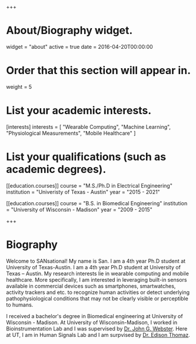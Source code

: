 +++
# About/Biography widget.
widget = "about"
active = true
date = 2016-04-20T00:00:00

# Order that this section will appear in.
weight = 5

# List your academic interests.
[interests]
  interests = [
    "Wearable Computing",
    "Machine Learning",
    "Physiological Measurements",
    "Mobile Healthcare"
  ]

# List your qualifications (such as academic degrees).
[[education.courses]]
  course = "M.S./Ph.D in Electrical Engineering"
  institution = "Univeristy of Texas - Austin"
  year = "2015 - 2021"

[[education.courses]]
  course = "B.S. in Biomedical Engineering"
  institution = "University of Wisconsin - Madison"
  year = "2009 - 2015"
 
+++

# Biography
Welcome to SANsational! My name is San. I am a 4th year Ph.D student at University of Texas-Austin. I am a 4th year Ph.D student at University of Texas – Austin. My research interests lie in wearable computing and mobile healthcare. More specifically, I am interested in leveraging built-in sensors available in commercial devices such as smartphones, smartwatches, activity trackers and etc. to recognize human activities or detect underlying pathophysiological conditions that may not be clearly visible or perceptible to humans. 

I received a bachelor's degree in Biomedical engineering at University of Wisconsin - Madison. At University of Wisconsin-Madison, I worked in Bioinstrumentation Lab and I was supervised by [Dr. John G. Webster](https://directory.engr.wisc.edu/display.php/faculty/webster_john?page=bme&search=faculty&item=webster_john). Here at UT, I am in Human Signals Lab and I am surpvised by [Dr. Edison Thomaz](http://users.ece.utexas.edu/~ethomaz/).

